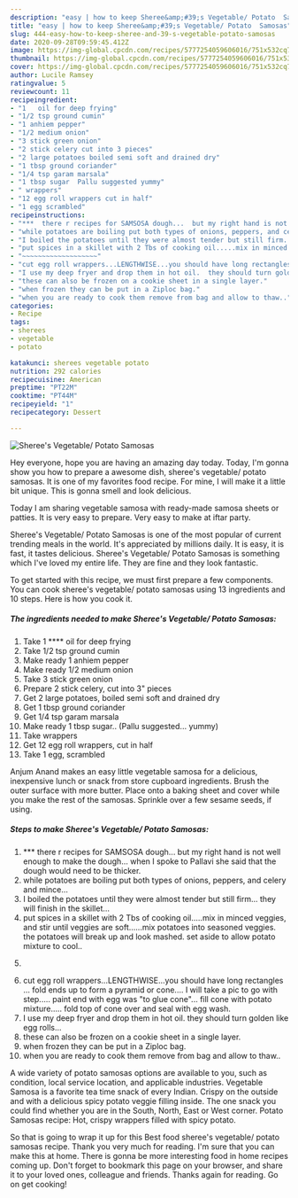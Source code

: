 ```yaml
---
description: "easy | how to keep Sheree&amp;#39;s Vegetable/ Potato  Samosas"
title: "easy | how to keep Sheree&amp;#39;s Vegetable/ Potato  Samosas"
slug: 444-easy-how-to-keep-sheree-and-39-s-vegetable-potato-samosas
date: 2020-09-28T09:59:45.412Z
image: https://img-global.cpcdn.com/recipes/5777254059606016/751x532cq70/sherees-vegetable-potato-samosas-recipe-main-photo.jpg
thumbnail: https://img-global.cpcdn.com/recipes/5777254059606016/751x532cq70/sherees-vegetable-potato-samosas-recipe-main-photo.jpg
cover: https://img-global.cpcdn.com/recipes/5777254059606016/751x532cq70/sherees-vegetable-potato-samosas-recipe-main-photo.jpg
author: Lucile Ramsey
ratingvalue: 5
reviewcount: 11
recipeingredient:
- "1   oil for deep frying"
- "1/2 tsp ground cumin"
- "1 anhiem pepper"
- "1/2 medium onion"
- "3 stick green onion"
- "2 stick celery cut into 3 pieces"
- "2 large potatoes boiled semi soft and drained dry"
- "1 tbsp ground coriander"
- "1/4 tsp garam marsala"
- "1 tbsp sugar  Pallu suggested yummy"
- " wrappers"
- "12 egg roll wrappers cut in half"
- "1 egg scrambled"
recipeinstructions:
- "***  there r recipes for SAMSOSA dough...  but my right hand is not well enough to make the dough...  when I spoke to Pallavi she said that the dough would need to be thicker."
- "while potatoes are boiling put both types of onions, peppers, and celery and mince..."
- "I boiled the potatoes until they were almost tender but still firm... they will finish in the skillet..."
- "put spices in a skillet with 2 Tbs of cooking oil.....mix in minced veggies,  and stir until veggies are soft......mix potatoes into seasoned veggies. the potatoes will break up and look mashed.  set aside to allow potato mixture to cool.."
- "~~~~~~~~~~~~~~~~~~~"
- "cut egg roll wrappers...LENGTHWISE...you should have long rectangles ...  fold ends up to form a pyramid or cone.... I will take a pic to go with step.....  paint end with egg was &#34;to glue cone&#34;...  fill cone with potato mixture.....  fold top of cone over and seal with egg wash."
- "I use my deep fryer and drop them in hot oil.  they should turn golden like egg rolls..."
- "these can also be frozen on a cookie sheet in a single layer."
- "when frozen they can be put in a Ziploc bag."
- "when you are ready to cook them remove from bag and allow to thaw.."
categories:
- Recipe
tags:
- sherees
- vegetable
- potato

katakunci: sherees vegetable potato 
nutrition: 292 calories
recipecuisine: American
preptime: "PT22M"
cooktime: "PT44M"
recipeyield: "1"
recipecategory: Dessert

---
```



![Sheree&#39;s Vegetable/ Potato  Samosas](https://img-global.cpcdn.com/recipes/5777254059606016/751x532cq70/sherees-vegetable-potato-samosas-recipe-main-photo.jpg)

Hey everyone, hope you are having an amazing day today. Today, I'm gonna show you how to prepare a awesome dish, sheree&#39;s vegetable/ potato  samosas. It is one of my favorites food recipe. For mine, I will make it a little bit unique. This is gonna smell and look delicious.

Today I am sharing vegetable samosa with ready-made samosa sheets or patties. It is very easy to prepare. Very easy to make at iftar party.

Sheree&#39;s Vegetable/ Potato  Samosas is one of the most popular of current trending meals in the world. It's appreciated by millions daily. It is easy, it is fast, it tastes delicious. Sheree&#39;s Vegetable/ Potato  Samosas is something which I've loved my entire life. They are fine and they look fantastic.


To get started with this recipe, we must first prepare a few components. You can cook sheree&#39;s vegetable/ potato  samosas using 13 ingredients and 10 steps. Here is how you cook it.

<!--inarticleads1-->

##### The ingredients needed to make Sheree&#39;s Vegetable/ Potato  Samosas:

1. Take 1 ****  oil for deep frying
1. Take 1/2 tsp ground cumin
1. Make ready 1 anhiem pepper
1. Make ready 1/2 medium onion
1. Take 3 stick green onion
1. Prepare 2 stick celery, cut into 3&#34; pieces
1. Get 2 large potatoes, boiled semi soft and drained dry
1. Get 1 tbsp ground coriander
1. Get 1/4 tsp garam marsala
1. Make ready 1 tbsp sugar..  (Pallu suggested... yummy)
1. Take  wrappers
1. Get 12 egg roll wrappers, cut in half
1. Take 1 egg, scrambled


Anjum Anand makes an easy little vegetable samosa for a delicious, inexpensive lunch or snack from store cupboard ingredients. Brush the outer surface with more butter. Place onto a baking sheet and cover while you make the rest of the samosas. Sprinkle over a few sesame seeds, if using. 

<!--inarticleads2-->

##### Steps to make Sheree&#39;s Vegetable/ Potato  Samosas:

1. ***  there r recipes for SAMSOSA dough...  but my right hand is not well enough to make the dough...  when I spoke to Pallavi she said that the dough would need to be thicker.
1. while potatoes are boiling put both types of onions, peppers, and celery and mince...
1. I boiled the potatoes until they were almost tender but still firm... they will finish in the skillet...
1. put spices in a skillet with 2 Tbs of cooking oil.....mix in minced veggies,  and stir until veggies are soft......mix potatoes into seasoned veggies. the potatoes will break up and look mashed.  set aside to allow potato mixture to cool..
1. ~~~~~~~~~~~~~~~~~~~
1. cut egg roll wrappers...LENGTHWISE...you should have long rectangles ...  fold ends up to form a pyramid or cone.... I will take a pic to go with step.....  paint end with egg was &#34;to glue cone&#34;...  fill cone with potato mixture.....  fold top of cone over and seal with egg wash.
1. I use my deep fryer and drop them in hot oil.  they should turn golden like egg rolls...
1. these can also be frozen on a cookie sheet in a single layer.
1. when frozen they can be put in a Ziploc bag.
1. when you are ready to cook them remove from bag and allow to thaw..


A wide variety of potato samosas options are available to you, such as condition, local service location, and applicable industries. Vegetable Samosa is a favorite tea time snack of every Indian. Crispy on the outside and with a delicious spicy potato veggie filling inside. The one snack you could find whether you are in the South, North, East or West corner. Potato Samosas recipe: Hot, crispy wrappers filled with spicy potato. 

So that is going to wrap it up for this Best food sheree&#39;s vegetable/ potato  samosas recipe. Thank you very much for reading. I'm sure that you can make this at home. There is gonna be more interesting food in home recipes coming up. Don't forget to bookmark this page on your browser, and share it to your loved ones, colleague and friends. Thanks again for reading. Go on get cooking!
